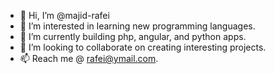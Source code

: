 - 👋 Hi, I’m @majid-rafei
- 👀 I’m interested in learning new programming languages.
- 🌱 I’m currently building php, angular, and python apps.
- 💞️ I’m looking to collaborate on creating interesting projects.
- 📫 Reach me @ rafei@ymail.com.

<!---
majid-rafei/majid-rafei is a ✨ special ✨ repository because its `README.md` (this file) appears on your GitHub profile.
You can click the Preview link to take a look at your changes.
--->
